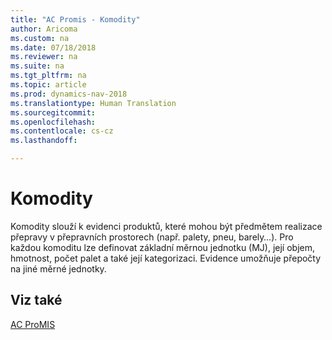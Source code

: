 ```yaml
---
title: "AC Promis - Komodity"
author: Aricoma
ms.custom: na
ms.date: 07/18/2018
ms.reviewer: na
ms.suite: na
ms.tgt_pltfrm: na
ms.topic: article
ms.prod: dynamics-nav-2018
ms.translationtype: Human Translation
ms.sourcegitcommit: 
ms.openlocfilehash: 
ms.contentlocale: cs-cz
ms.lasthandoff: 

---
```



# <a name="pm-commodities"></a>Komodity

Komodity slouží k evidenci produktů, které mohou být předmětem realizace přepravy v přepravních prostorech (např. palety, pneu, barely…). Pro každou komoditu lze definovat základní měrnou jednotku (MJ), její objem, hmotnost, počet palet a také její kategorizaci. Evidence umožňuje přepočty na jiné měrné jednotky. 

## <a name="see-also"></a>Viz také  
[AC ProMIS](pm-promis.md)